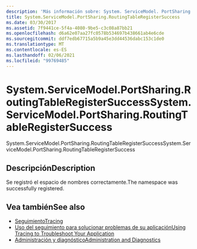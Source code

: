 ```yaml
---
description: 'Más información sobre: System. ServiceModel. PortSharing. RoutingTableRegisterSuccess'
title: System.ServiceModel.PortSharing.RoutingTableRegisterSuccess
ms.date: 03/30/2017
ms.assetid: 7f9441ce-5f4a-4080-9be5-c3c08a87bb21
ms.openlocfilehash: d6a62e07aa27fc0578b534697b438661ab4e6cde
ms.sourcegitcommit: ddf7edb67715a5b9a45e3dd44536dabc153c1de0
ms.translationtype: MT
ms.contentlocale: es-ES
ms.lasthandoff: 02/06/2021
ms.locfileid: "99769485"
---
```

# <a name="systemservicemodelportsharingroutingtableregistersuccess"></a><span data-ttu-id="eac15-103">System.ServiceModel.PortSharing.RoutingTableRegisterSuccess</span><span class="sxs-lookup"><span data-stu-id="eac15-103">System.ServiceModel.PortSharing.RoutingTableRegisterSuccess</span></span>

<span data-ttu-id="eac15-104">System.ServiceModel.PortSharing.RoutingTableRegisterSuccess</span><span class="sxs-lookup"><span data-stu-id="eac15-104">System.ServiceModel.PortSharing.RoutingTableRegisterSuccess</span></span>  
  
## <a name="description"></a><span data-ttu-id="eac15-105">Descripción</span><span class="sxs-lookup"><span data-stu-id="eac15-105">Description</span></span>  

 <span data-ttu-id="eac15-106">Se registró el espacio de nombres correctamente.</span><span class="sxs-lookup"><span data-stu-id="eac15-106">The namespace was successfully registered.</span></span>  
  
## <a name="see-also"></a><span data-ttu-id="eac15-107">Vea también</span><span class="sxs-lookup"><span data-stu-id="eac15-107">See also</span></span>

- [<span data-ttu-id="eac15-108">Seguimiento</span><span class="sxs-lookup"><span data-stu-id="eac15-108">Tracing</span></span>](index.md)
- [<span data-ttu-id="eac15-109">Uso del seguimiento para solucionar problemas de su aplicación</span><span class="sxs-lookup"><span data-stu-id="eac15-109">Using Tracing to Troubleshoot Your Application</span></span>](using-tracing-to-troubleshoot-your-application.md)
- [<span data-ttu-id="eac15-110">Administración y diagnóstico</span><span class="sxs-lookup"><span data-stu-id="eac15-110">Administration and Diagnostics</span></span>](../index.md)
